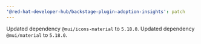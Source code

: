 ```yaml
---
'@red-hat-developer-hub/backstage-plugin-adoption-insights': patch
---
```


Updated dependency `@mui/icons-material` to `5.18.0`.
Updated dependency `@mui/material` to `5.18.0`.
